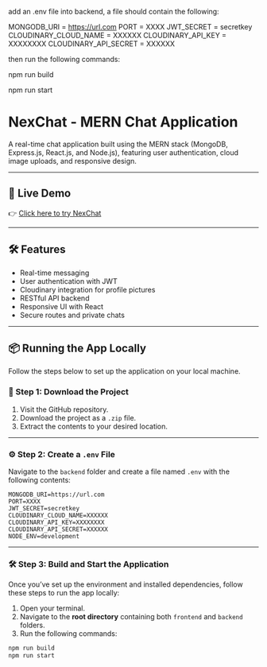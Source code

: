 add an .env file into backend, a file should contain the following:

MONGODB_URI = https://url.com
PORT = XXXX
JWT_SECRET = secretkey
CLOUDINARY_CLOUD_NAME = XXXXXX
CLOUDINARY_API_KEY = XXXXXXXX
CLOUDINARY_API_SECRET = XXXXXX


then run the following commands:

npm run build

npm run start


# NexChat - MERN Chat Application

A real-time chat application built using the MERN stack (MongoDB, Express.js, React.js, and Node.js), featuring user authentication, cloud image uploads, and responsive design.

---

## 🚀 Live Demo

👉 [Click here to try NexChat](https://nexchat-mern.onrender.com)

---

## 🛠 Features

- Real-time messaging
- User authentication with JWT
- Cloudinary integration for profile pictures
- RESTful API backend
- Responsive UI with React
- Secure routes and private chats

---

## 📦 Running the App Locally

Follow the steps below to set up the application on your local machine.

### 📁 Step 1: Download the Project

1. Visit the GitHub repository.
2. Download the project as a `.zip` file.
3. Extract the contents to your desired location.

---

### ⚙️ Step 2: Create a `.env` File

Navigate to the `backend` folder and create a file named `.env` with the following contents:

```env
MONGODB_URI=https://url.com
PORT=XXXX
JWT_SECRET=secretkey
CLOUDINARY_CLOUD_NAME=XXXXXX
CLOUDINARY_API_KEY=XXXXXXXX
CLOUDINARY_API_SECRET=XXXXXX
NODE_ENV=development
```

---

### 🛠️ Step 3: Build and Start the Application

Once you’ve set up the environment and installed dependencies, follow these steps to run the app locally:

1. Open your terminal.
2. Navigate to the **root directory** containing both `frontend` and `backend` folders.
3. Run the following commands:

```bash
npm run build
npm run start
```

